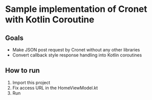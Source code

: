 # Sample implementation of Cronet with Kotlin Coroutine

## Goals
- Make JSON post request by Cronet without any other libraries
- Convert callback style response handling into Kotlin coroutines

## How to run
1. Import this project
1. Fix access URL in the HomeViewModel.kt
1. Run
